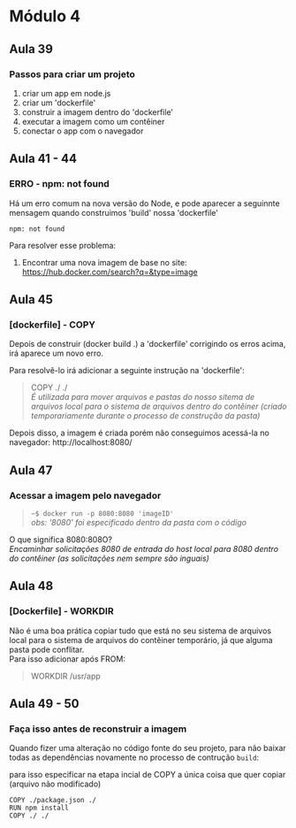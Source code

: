 # Módulo 4

## Aula 39

### Passos para criar um projeto   
1. criar um app em node.js  
2. criar um 'dockerfile'  
3. construir a imagem dentro do 'dockerfile'  
4. executar a imagem como um contêiner  
5. conectar o app com o navegador  

## Aula 41 - 44

### ERRO - npm: not found
Há um erro comum na nova versão do Node, e pode aparecer a seguinnte mensagem quando construimos 'build' nossa 'dockerfile'

```
npm: not found
```

Para resolver esse problema:

1. Encontrar uma nova imagem de base no site: https://hub.docker.com/search?q=&type=image


## Aula 45 

### [dockerfile] - COPY

Depois de construir (docker build .) a 'dockerfile' corrigindo os erros acima, irá aparece um novo erro.  

Para resolvê-lo irá adicionar a seguinte instrução na 'dockerfile':

> COPY ./ ./  
_É utilizada para mover arquivos e pastas do nosso sitema de arquivos local para o sistema de arquivos dentro do contêiner (criado temporariamente durante o processo de construção da pasta)_

Depois disso, a imagem é criada porém não conseguimos acessá-la no navegador: http://localhost:8080/

## Aula 47

### Acessar a imagem pelo navegador

> `~$ docker run -p 8080:8080 'imageID'`  
_obs: '8080' foi especificado dentro da pasta com o código_

O que significa 8080:808O?  
_Encaminhar solicitações 8080 de entrada do host local para 8080 dentro do contêiner (as solicitações nem sempre são inguais)_

## Aula 48

### [Dockerfile] - WORKDIR

Não é uma boa prática copiar tudo que está no seu sistema de arquivos local para o sistema de arquivos do contêiner temporário, já que alguma pasta pode conflitar.  
Para isso adicionar após FROM: 

> WORKDIR /usr/app

## Aula 49 - 50

### Faça isso antes de reconstruir a imagem
Quando fizer uma alteração no código fonte do seu projeto, para não baixar todas as dependências novamente no processo de contrução `build`:

para isso especificar na etapa incial de COPY a única coisa que quer copiar (arquivo não modificado)

```
COPY ./package.json ./
RUN npm install
COPY ./ ./
```